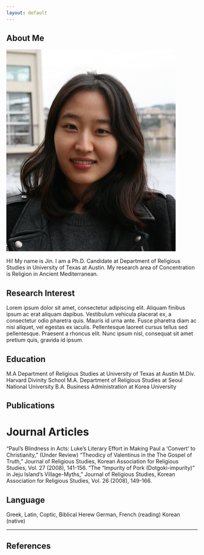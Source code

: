 ```yaml
---
layout: default
---
```


## About Me

<img class="profile-picture" src="jin.PNG">

Hi! My name is Jin. I am a Ph.D. Candidate at Department of Religious Studies in University of Texas at Austin. My research area of Concentration is Religion in Ancient Mediterranean.

## Research Interest

Lorem ipsum dolor sit amet, consectetur adipiscing elit. Aliquam finibus ipsum ac erat aliquam dapibus. Vestibulum vehicula placerat ex, a consectetur odio pharetra quis. Mauris id urna ante. Fusce pharetra diam ac nisi aliquet, vel egestas ex iaculis. Pellentesque laoreet cursus tellus sed pellentesque. Praesent a rhoncus elit. Nunc ipsum nisl, consequat sit amet pretium quis, gravida id ipsum.

## Education
M.A    Department of Religious Studies at University of Texas at Austin
M.Div. Harvard Divinity School
M.A.   Department of Religious Studies at Seoul National University
B.A.   Business Administration at Korea University

## Publications 
# Journal Articles
“Paul’s Blindness in Acts: Luke’s Literary Effort in Making Paul a ‘Convert’ to Christianity,” (Under Review) 
“Theodicy of Valentinus in the The Gospel of Truth,” Journal of Religious Studies, Korean Association for Religious Studies, Vol. 27 (2008), 141-156. 
“The “Impurity of Pork (Dotgoki-impurity)” in Jeju Island’s Village-Myths,” Journal of Religious Studies, Korean Association for Religious Studies, Vol. 26 (2008), 149-166.

## Language
Greek, Latin, Coptic, Biblical Herew
German, French (reading)
Korean (native)

---

## References


